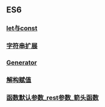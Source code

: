 ## ES6
### [let与const](./let与const.md)
### [字符串扩展](./字符串扩展.md)
### [Generator](./Generator.md)
### [解构赋值](./解构赋值.md)
### [函数默认参数_rest参数_箭头函数](./函数默认参数_rest参数_箭头函数.md)

